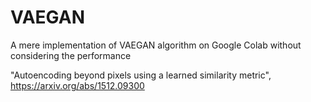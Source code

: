 # VAEGAN

A mere implementation of VAEGAN algorithm on Google Colab without considering the performance

"Autoencoding beyond pixels using a learned similarity metric", https://arxiv.org/abs/1512.09300
